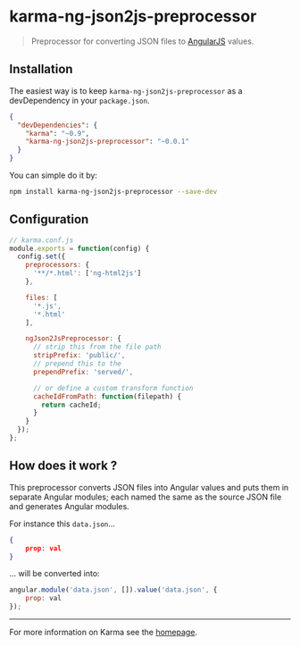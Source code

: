 # karma-ng-json2js-preprocessor

> Preprocessor for converting JSON files to [AngularJS](http://angularjs.org/) values.

## Installation

The easiest way is to keep `karma-ng-json2js-preprocessor` as a devDependency in your `package.json`.
```json
{
  "devDependencies": {
    "karma": "~0.9",
    "karma-ng-json2js-preprocessor": "~0.0.1"
  }
}
```

You can simple do it by:
```bash
npm install karma-ng-json2js-preprocessor --save-dev
```

## Configuration
```js
// karma.conf.js
module.exports = function(config) {
  config.set({
    preprocessors: {
      '**/*.html': ['ng-html2js']
    },

    files: [
      '*.js',
      '*.html'
    ],

    ngJson2JsPreprocessor: {
      // strip this from the file path
      stripPrefix: 'public/',
      // prepend this to the
      prependPrefix: 'served/',

      // or define a custom transform function
      cacheIdFromPath: function(filepath) {
        return cacheId;
      }
    }
  });
};
```

## How does it work ?

This preprocessor converts JSON files into Angular values and puts them in separate Angular modules; each named the same
as the source JSON file and generates Angular modules.

For instance this `data.json`...
```json
{
    prop: val
}
```
... will be converted into:
```js
angular.module('data.json', []).value('data.json', {
    prop: val
});
```

----

For more information on Karma see the [homepage].


[homepage]: http://karma-runner.github.com
